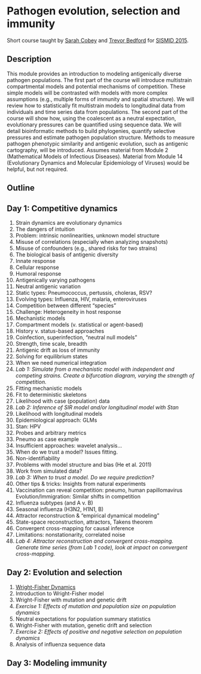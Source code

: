 # Pathogen evolution, selection and immunity

Short course taught by [Sarah Cobey](http://cobeylab.uchicago.edu/) and [Trevor Bedford](http://bedford.io/) for [SISMID 2015](https://depts.washington.edu/sismid/general.html).

## Description
This module provides an introduction to modeling antigenically diverse pathogen populations.
The first part of the course will introduce multistrain compartmental models and potential mechanisms of competition.
These simple models will be contrasted with models with more complex assumptions (e.g., multiple forms of immunity and spatial structure).
We will review how to statistically fit multistrain models to longitudinal data from individuals and time series data from populations.
The second part of the course will show how, using the coalescent as a neutral expectation, evolutionary pressures can be quantified using sequence data.
We will detail bioinformatic methods to build phylogenies, quantify selective pressures and estimate pathogen population structure.
Methods to measure pathogen phenotypic similarity and antigenic evolution, such as antigenic cartography, will be introduced.
Assumes material from Module 2 (Mathematical Models of Infectious Diseases).
Material from Module 14 (Evolutionary Dynamics and Molecular Epidemiology of Viruses) would be helpful, but not required.

## Outline

## Day 1: Competitive dynamics

1. Strain dynamics are evolutionary dynamics
2. The dangers of intuition
  1. Problem: intrinsic nonlinearities, unknown model structure
  2. Misuse of correlations (especially when analyzing snapshots)
  3. Misuse of confounders (e.g., shared risks for two strains)
3. The biological basis of antigenic diversity
  1. Innate response
  2. Cellular response
  3. Humoral response
4. Antigenically varying pathogens
  1. Neutral antigenic variation
  2. Static types: Pneumococcus, pertussis, choleras, RSV?
  3. Evolving types: Influenza, HIV, malaria, enteroviruses
  4. Competition between different “species”
  5. Challenge: Heterogeneity in host response
5. Mechanistic models
  1. Compartment models (v. statistical or agent-based)
  2. History v. status-based approaches
  3. Coinfection, superinfection, “neutral null models”
  4. Strength, time scale, breadth
  5. Antigenic drift as loss of immunity
  6. Solving for equilibrium states
  7. When we need numerical integration
  8. *Lab 1: Simulate from a mechanistic model with independent and
competing strains. Create a bifurcation diagram, varying the strength of
competition.*
6. Fitting mechanistic models
  1. Fit to deterministic skeletons
  2. Likelihood with case (population) data
  3. *Lab 2: Inference of SIR model and/or longitudinal model with Stan*
  4. Likelihood with longitudinal models
  5. Epidemiological approach: GLMs
  6. Stan: HPV
  7. Probes and arbitrary metrics
  8. Pneumo as case example
  9. Insufficient approaches: wavelet analysis...
7. When do we trust a model? Issues fitting.
  1. Non-identifiability
  2. Problems with model structure and bias (He et al. 2011)
  3. Work from simulated data?
  4. *Lab 3: When to trust a model. Do we require prediction?*
8. Other tips & tricks: Insights from natural experiments
  1. Vaccination can reveal competition: pneumo, human papillomavirus Evolution/Immigration: Similar shifts in competition
  2. Influenza subtypes (and A v. B)
  3. Seasonal influenza (H3N2, H1N1, B)
9. Attractor reconstruction & “empirical dynamical modeling”
  1. State-space reconstruction, attractors, Takens theorem
  2. Convergent cross-mapping for causal inference
  3. Limitations: nonstationarity, correlated noise
  4. *Lab 4: Attractor reconstruction and convergent cross-mapping. Generate time series (from Lab 1 code), look at impact on convergent cross-mapping.*

## Day 2: Evolution and selection

1. [Wright-Fisher Dynamics](wright-fisher)
  1. Introduction to Wright-Fisher model
  2. Wright-Fisher with mutation and genetic drift
  3. *Exercise 1: Effects of mutation and population size on population dynamics*
  4. Neutral expectations for population summary statistics
  5. Wright-Fisher with mutation, genetic drift and selection
  6. *Exercise 2: Effects of positive and negative selection on population dynamics*
  7. Analysis of influenza sequence data

## Day 3: Modeling immunity
